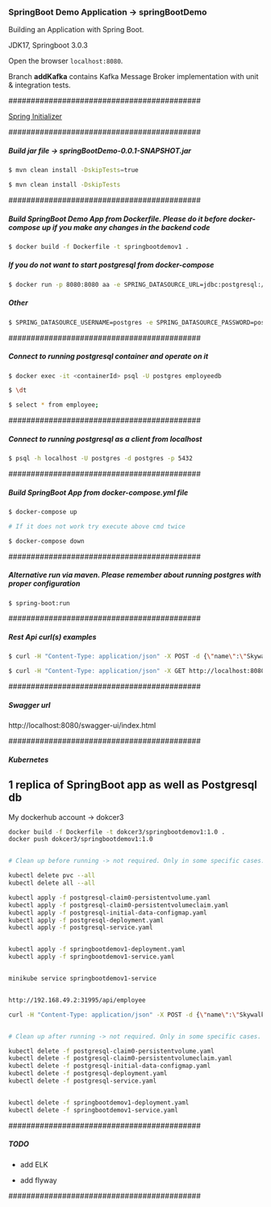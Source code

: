 ### SpringBoot Demo Application -> springBootDemo

Building an Application with Spring Boot.

JDK17, Springboot 3.0.3

Open the browser `localhost:8080`.

Branch **addKafka** contains Kafka Message Broker implementation with unit & integration tests.

###########################################

[Spring Initializer](https://start.spring.io/)

###########################################

##### Build jar file -> springBootDemo-0.0.1-SNAPSHOT.jar

```bash
$ mvn clean install -DskipTests=true
```

```bash
$ mvn clean install -DskipTests
```

###########################################

##### Build SpringBoot Demo App from Dockerfile. Please do it before docker-compose up if you make any changes in the backend code

```bash
$ docker build -f Dockerfile -t springbootdemov1 .
```

##### If you do not want to start postgresql from docker-compose

```bash
$ docker run -p 8080:8080 aa -e SPRING_DATASOURCE_URL=jdbc:postgresql://postgresqldb:5432/employeedb -e
```

##### Other

```bash
$ SPRING_DATASOURCE_USERNAME=postgres -e SPRING_DATASOURCE_PASSWORD=postgres -e SPRING_JPA_HIBERNATE_DDL_AUTO=update
```

###########################################

##### Connect to running postgresql container and operate on it

```bash
$ docker exec -it <containerId> psql -U postgres employeedb
```

```bash
$ \dt
```

```bash
$ select * from employee;
```

###########################################

##### Connect to running postgresql as a client from localhost

```bash
$ psql -h localhost -U postgres -d postgres -p 5432
```

###########################################

##### Build SpringBoot App from docker-compose.yml file

```bash
$ docker-compose up

# If it does not work try execute above cmd twice
```

```bash
$ docker-compose down
```

###########################################

##### Alternative run via maven. Please remember about running postgres with proper configuration

```bash
$ spring-boot:run
```

###########################################

##### Rest Api curl(s) examples

```bash
$ curl -H "Content-Type: application/json" -X POST -d {\"name\":\"Skywalker\"} http://localhost:8080/api/employee
```

```bash
$ curl -H "Content-Type: application/json" -X GET http://localhost:8080/api/employee
```

###########################################

##### Swagger url

http://localhost:8080/swagger-ui/index.html


###########################################

##### Kubernetes
## 1 replica of SpringBoot app as well as Postgresql db

My dockerhub account -> dokcer3

```bash
docker build -f Dockerfile -t dokcer3/springbootdemov1:1.0 .
docker push dokcer3/springbootdemov1:1.0


# Clean up before running -> not required. Only in some specific cases.

kubectl delete pvc --all
kubectl delete all --all

kubectl apply -f postgresql-claim0-persistentvolume.yaml
kubectl apply -f postgresql-claim0-persistentvolumeclaim.yaml
kubectl apply -f postgresql-initial-data-configmap.yaml
kubectl apply -f postgresql-deployment.yaml
kubectl apply -f postgresql-service.yaml


kubectl apply -f springbootdemov1-deployment.yaml
kubectl apply -f springbootdemov1-service.yaml


minikube service springbootdemov1-service


http://192.168.49.2:31995/api/employee

curl -H "Content-Type: application/json" -X POST -d {\"name\":\"Skywalker\"} http://192.168.49.2:31995/api/employee


# Clean up after running -> not required. Only in some specific cases.

kubectl delete -f postgresql-claim0-persistentvolume.yaml
kubectl delete -f postgresql-claim0-persistentvolumeclaim.yaml
kubectl delete -f postgresql-initial-data-configmap.yaml
kubectl delete -f postgresql-deployment.yaml
kubectl delete -f postgresql-service.yaml


kubectl delete -f springbootdemov1-deployment.yaml
kubectl delete -f springbootdemov1-service.yaml

```

###########################################

##### TODO

- add ELK

- add flyway

###########################################
